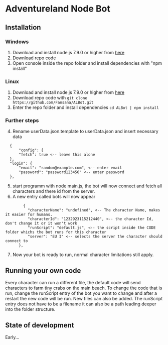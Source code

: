 # Adventureland Node Bot

## Installation
### Windows
  1. Download and install node js 7.9.0 or higher from [here](https://nodejs.org/en/download/)
  2. Download repo code
  3. Open console inside the repo folder and install dependencies with "npm install"

### Linux
  1. Download and install node js 7.9.0 or higher from [here](https://nodejs.org/en/download/package-manager/)
  2. Download repo code with `git clone https://github.com/Fansana/ALBot.git`
  3. Enter the repo folder and install dependencies `cd ALBot | npm install `
  
### Further steps
  4. Rename userData.json.template to userData.json and insert necessary data
  ```
    {
        "config": {
        "fetch": true <-- leave this alone
    },
    "login": {
        "email": "random@example.com", <-- enter email
        "password": "password123456" <-- enter password
    },      
  ```
  5. start programm with node main.js, the bot will now connect and fetch all characters and there id from the server.
  6. A new entry called bots will now appear
  ```
          {
            "characterName": "undefined", <-- The character Name, makes it easier for humans.
            "characterId": "1232923115212440", <-- the character Id, don't change it or it won't work
            "runScript": "default.js", <-- the script inside the CODE folder whichs the bot runs for this character
            "server": "EU I" <-- selects the server the character should connect to
        },
  ```
  7. Now your bot is ready to run, normal character limitations still apply.
## Running your own code
Every character can run a different file, the default code will send characters to farm tiny crabs on the main beach. To change the code that is run, change the runScript entry of the bot you want to change and after a restart the new code will be run.
New files can also be added. The runScript entry does not have to be a filename it can also be a path leading deeper into the folder structure.

## State of development
Early...


  
  
  
